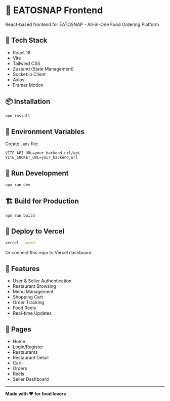 # 🍴 EATOSNAP Frontend

React-based frontend for EATOSNAP - All-in-One Food Ordering Platform

## 🚀 Tech Stack

- React 18
- Vite
- Tailwind CSS
- Zustand (State Management)
- Socket.io Client
- Axios
- Framer Motion

## 📦 Installation

```bash
npm install
```

## 🔧 Environment Variables

Create `.env` file:

```env
VITE_API_URL=your_backend_url/api
VITE_SOCKET_URL=your_backend_url
```

## 🏃 Run Development

```bash
npm run dev
```

## 🏗️ Build for Production

```bash
npm run build
```

## 🚀 Deploy to Vercel

```bash
vercel --prod
```

Or connect this repo to Vercel dashboard.

## 🎨 Features

- User & Seller Authentication
- Restaurant Browsing
- Menu Management
- Shopping Cart
- Order Tracking
- Food Reels
- Real-time Updates

## 📱 Pages

- Home
- Login/Register
- Restaurants
- Restaurant Detail
- Cart
- Orders
- Reels
- Seller Dashboard

---

**Made with ❤️ for food lovers**
